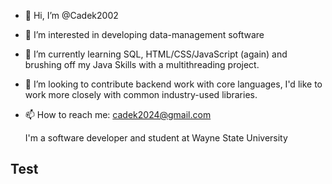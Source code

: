 - 👋 Hi, I’m @Cadek2002
- 👀 I’m interested in developing data-management software
- 🌱 I’m currently learning SQL, HTML/CSS/JavaScript (again) and brushing off my Java Skills with a multithreading project.
- 💞️ I’m looking to contribute backend work with core languages, I'd like to work more closely with common industry-used libraries.
- 📫 How to reach me: cadek2024@gmail.com

  I'm a software developer and student at Wayne State University 
<h2>Test</h2>

<!---
Cadek2002/Cadek2002 is a ✨ special ✨ repository because its `README.md` (this file) appears on your GitHub profile.
You can click the Preview link to take a look at your changes.
--->
